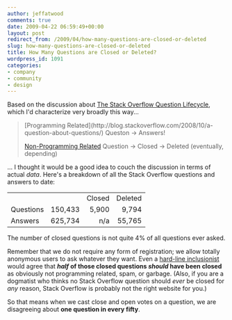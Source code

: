 ```yaml
---
author: jeffatwood
comments: true
date: 2009-04-22 06:59:49+00:00
layout: post
redirect_from: /2009/04/how-many-questions-are-closed-or-deleted
slug: how-many-questions-are-closed-or-deleted
title: How Many Questions are Closed or Deleted?
wordpress_id: 1091
categories:
- company
- community
- design
---
```



Based on the discussion about [The Stack Overflow Question Lifecycle](http://blog.stackoverflow.com/2009/04/the-stack-overflow-question-lifecycle/), which I'd characterize very broadly this way...





<blockquote>
[Programming Related](http://blog.stackoverflow.com/2008/10/a-question-about-questions/) Queston -> Answers!

> 
> 
[Non-Programming Related](http://blog.stackoverflow.com/2008/10/a-question-about-questions/) Question -> Closed -> Deleted (eventually, depending)
</blockquote>





... I thought it would be a good idea to couch the discussion in terms of actual _data_. Here's a breakdown of all the Stack Overflow questions and answers to date:



<table cellpadding="4" width="400" cellspacing="4" >
<tr >
<td >
<td align="right" >
<td align="right" >Closed
<td align="right" >Deleted</tr>
<tr >
<td >Questions
<td align="right" >150,433
<td align="right" >5,900
<td align="right" >9,794</tr>
<tr >
<td >Answers
<td align="right" >625,734
<td align="right" >n/a
<td align="right" >55,765</tr>
</table>



The number of closed questions is not quite 4% of all questions ever asked. 



Remember that we do not require any form of registration; we allow totally anonymous users to ask whatever they want. Even a [hard-line inclusionist](http://blog.stackoverflow.com/2009/01/adventures-in-delclusionism/) would agree that **_half_ of those closed questions _should_ have been closed** as obviously not programming related, spam, or garbage. (Also, if you are a dogmatist who thinks no Stack Overflow question should _ever_ be closed for _any_ reason, Stack Overflow is probably not the right website for you.)



So that means when we cast close and open votes on a question, we are disagreeing about **one question in every fifty**.

